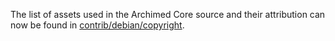The list of assets used in the Archimed Core source and their attribution can now be found in [contrib/debian/copyright](../contrib/debian/copyright).
